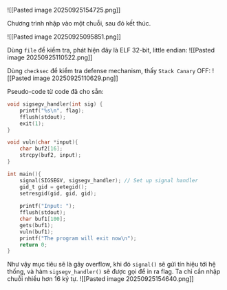 
![[Pasted image 20250925154725.png]]


Chương trình nhập vào một chuỗi, sau đó kết thúc.

![[Pasted image 20250925095851.png]]

Dùng `file` để kiểm tra, phát hiện đây là ELF 32-bit, little endian:
![[Pasted image 20250925110522.png]]

Dùng `checksec` để kiểm tra defense mechanism, thấy `Stack Canary` OFF:
![[Pasted image 20250925110629.png]]

Pseudo-code từ code đã cho sẵn:

```c
void sigsegv_handler(int sig) {
	printf("%s\n", flag);
	fflush(stdout);
	exit(1);
}

void vuln(char *input){
	char buf2[16];
	strcpy(buf2, input);
}

int main(){
	signal(SIGSEGV, sigsegv_handler); // Set up signal handler
	gid_t gid = getegid();
	setresgid(gid, gid, gid);
	
	printf("Input: ");
	fflush(stdout);
	char buf1[100];
	gets(buf1);
	vuln(buf1);
	printf("The program will exit now\n");
	return 0;
}
```

Như vậy mục tiêu sẽ là gây overflow, khi đó `signal()` sẽ gửi tín hiệu tới hệ thống, và hàm `sigsegv_handler()` sẽ được gọi để in ra flag.
Ta chỉ cần nhập chuỗi nhiều hơn 16 ký tự.
![[Pasted image 20250925154640.png]]


